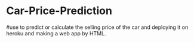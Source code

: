 # Car-Price-Prediction
#use to predict or calculate the selling price of the car and deploying it on heroku and making a web app by HTML.
